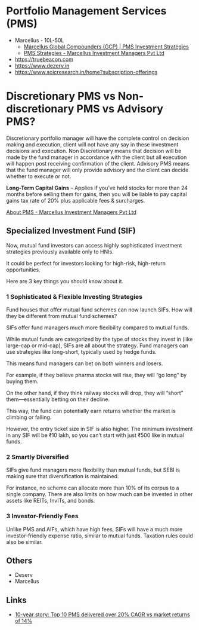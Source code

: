 # Portfolio Management Services (PMS)

- Marcellus - 10L-50L
	- [Marcellus Global Compounders (GCP) | PMS Investment Strategies](https://marcellus.in/portfolio-management-services/global-compounders/)
	- [PMS Strategies - Marcellus Investment Managers Pvt Ltd](https://marcellus.helpscoutdocs.com/category/5-consistent-compounders-portfolio)
- https://truebeacon.com
- https://www.dezerv.in
- https://www.soicresearch.in/home?subscription-offerings

# Discretionary PMS vs Non-discretionary PMS vs Advisory PMS?

Discretionary portfolio manager will have the complete control on decision making and execution, client will not have any say in these investment decisions and execution. Non Discretionary means that decision will be made by the fund manager in accordance with the client but all execution will happen post receiving confirmation of the client. Advisory PMS means that the fund manager will only provide advisory and the client can decide whether to execute or not.

**Long-Term Capital Gains** – Applies if you’ve held stocks for more than 24 months before selling them for gains, then you will be liable to pay capital gains tax rate of 20% plus applicable fees & surcharges.

[About PMS - Marcellus Investment Managers Pvt Ltd](https://marcellus.helpscoutdocs.com/category/11-what-is-a-pms)

## Specialized Investment Fund (SIF)

Now, mutual fund investors can access highly sophisticated investment strategies previously available only to HNIs.

It could be perfect for investors looking for high-risk, high-return opportunities.

Here are 3 key things you should know about it.

### 1 Sophisticated & Flexible Investing Strategies

Fund houses that offer mutual fund schemes can now launch SIFs. How will they be different from mutual fund schemes?

SIFs offer fund managers much more flexibility compared to mutual funds.

While mutual funds are categorized by the type of stocks they invest in (like large-cap or mid-cap), SIFs are all about the strategy. Fund managers can use strategies like long-short, typically used by hedge funds.

This means fund managers can bet on both winners and losers.

For example, if they believe pharma stocks will rise, they will “go long” by buying them.

On the other hand, if they think railway stocks will drop, they will “short” them—essentially betting on their decline.

This way, the fund can potentially earn returns whether the market is climbing or falling.

However, the entry ticket size in SIF is also higher. The minimum investment in any SIF will be ₹10 lakh, so you can’t start with just ₹500 like in mutual funds.

### 2 Smartly Diversified

SIFs give fund managers more flexibility than mutual funds, but SEBI is making sure that diversification is maintained.

For instance, no scheme can allocate more than 10% of its corpus to a single company. There are also limits on how much can be invested in other assets like REITs, InvITs, and bonds.

### 3 Investor-Friendly Fees

Unlike PMS and AIFs, which have high fees, SIFs will have a much more investor-friendly expense ratio, similar to mutual funds. Taxation rules could also be similar.

## Others

- Deserv
- Marcellus

## Links

- [10-year story: Top 10 PMS delivered over 20% CAGR vs market returns of 14%](https://pmsbazaar.com/Blogs/10-year-story-Top-10-PMS-delivered-over-20-percent-CAGR-vs-market-returns-of-14-percent)
